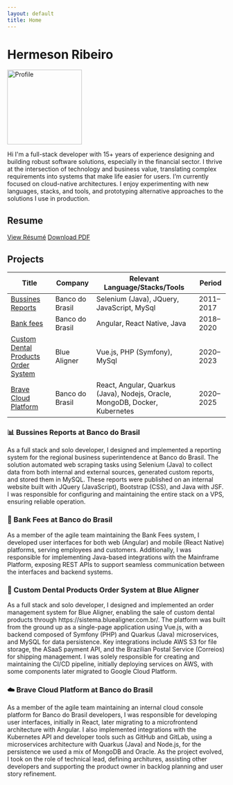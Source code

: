```yaml
---
layout: default
title: Home
---
```


<h1>Hermeson Ribeiro</h1>
<div class="hero">
  <img src="/portfolio/assets/img/profile.jpeg" alt="Profile" width="172" height="172" />
  <div class="hero-content">

  <p>Hi I'm a full-stack developer with 15+ years of experience designing and building robust software solutions, especially in the financial sector.
I thrive at the intersection of technology and business value, translating complex requirements into systems that make life easier for users.
I’m currently focused on cloud-native architectures. I enjoy experimenting with new languages, stacks, and tools, and prototyping alternative approaches to the solutions I use in production.</p>
  </div>
</div>

## Resume

<a href="/portfolio/resume/" class="btn">View Résumé</a>
<a href="/portfolio/assets/docs/hermeson-ribeiro-resume.pdf" download class="btn">Download PDF</a>

## Projects

| Title                                                                                       | Company         | Relevant Language/Stacks/Tools                                              | Period    |
| ------------------------------------------------------------------------------------------- | --------------- | --------------------------------------------------------------------------- | --------- |
| [Bussines Reports](#bussines-reports-at-banco-do-brasil)                                    | Banco do Brasil | Selenium (Java), JQuery, JavaScript, MySql                                  | 2011–2017 |
| [Bank fees](#bank-fees-at-banco-do-brasil)                                                  | Banco do Brasil | Angular, React Native, Java                                                 | 2018–2020 |
| [Custom Dental Products Order System](#custom-dental-products-order-system-at-blue-aligner) | Blue Aligner    | Vue.js, PHP (Symfony), MySql                                                | 2020–2023 |
| [Brave Cloud Platform](#brave-cloud-platform-at-banco-do-brasil)                            | Banco do Brasil | React, Angular, Quarkus (Java), Nodejs, Oracle, MongoDB, Docker, Kubernetes | 2020–2025 |

<div class="project-cards">
  <div class="project-card">
    <h3 id="bussines-reports-at-banco-do-brasil">📊 Bussines Reports at Banco do Brasil</h3>
    <p>
      As a full stack and solo developer, I designed and implemented a reporting system for the regional business superintendence at Banco do Brasil. The solution automated web scraping tasks using Selenium (Java) to collect data from both internal and external sources, generated custom reports, and stored them in MySQL. These reports were published on an internal website built with JQuery (JavaScript), Bootstrap (CSS), and Java with JSF. I was responsible for configuring and maintaining the entire stack on a VPS, ensuring reliable operation.
    </p>
  </div>

  <div class="project-card">
    <h3 id="bank-fees-at-banco-do-brasil">🏦 Bank Fees at Banco do Brasil</h3>
    <p>
      As a member of the agile team maintaining the Bank Fees system, I developed user interfaces for both web (Angular) and mobile (React Native) platforms, serving employees and customers. Additionally, I was responsible for implementing Java-based integrations with the Mainframe Platform, exposing REST APIs to support seamless communication between the interfaces and backend systems.
    </p>
  </div>

  <div class="project-card">
    <h3 id="custom-dental-products-order-system-at-blue-aligner">🦷 Custom Dental Products Order System at Blue Aligner</h3>
    <p>
      As a full stack and solo developer, I designed and implemented an order management system for Blue Aligner, enabling the sale of custom dental products through https://sistema.bluealigner.com.br/. The platform was built from the ground up as a single-page application using Vue.js, with a backend composed of Symfony (PHP) and Quarkus (Java) microservices, and MySQL for data persistence. Key integrations include AWS S3 for file storage, the ASaaS payment API, and the Brazilian Postal Service (Correios) for shipping management. I was solely responsible for creating and maintaining the CI/CD pipeline, initially deploying services on AWS, with some components later migrated to Google Cloud Platform.
    </p>
  </div>

  <div class="project-card">
    <h3 id="brave-cloud-platform-at-banco-do-brasil">☁️ Brave Cloud Platform at Banco do Brasil</h3>
    <p>
      As a member of the agile team maintaining an internal cloud console platform for Banco do Brasil developers, I was responsible for developing user interfaces, initially in React, later migrating to a microfrontend architecture with Angular. I also implemented integrations with the Kubernetes API and developer tools such as GitHub and GitLab, using a microservices architecture with Quarkus (Java) and Node.js, for the persistence we used a mix of MongoDB and Oracle. As the project evolved, I took on the role of technical lead, defining architures, assisting other developers and supporting the product owner in backlog planning and user story refinement.
    </p>
  </div>
</div>
